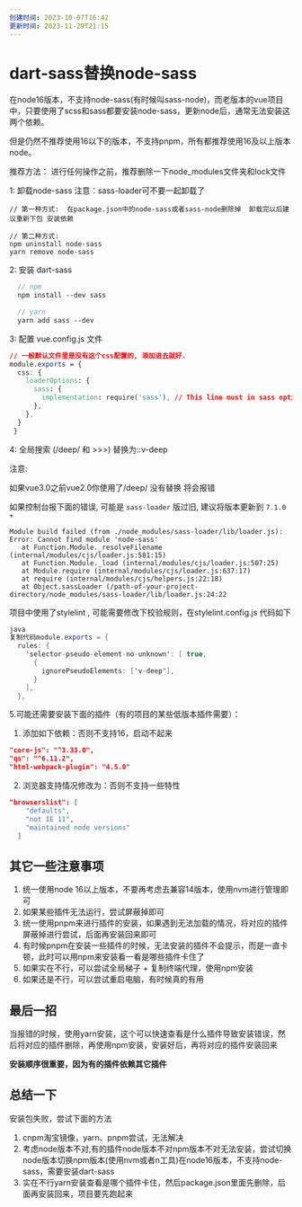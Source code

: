 ```yaml
---
创建时间: 2023-10-07T16:42
更新时间: 2023-11-29T21:15
---
```

# dart-sass替换node-sass

在node16版本，不支持node-sass(有时候叫sass-node)，而老版本的vue项目中，只要使用了scss和sass都要安装node-sass，更新node后，通常无法安装这两个依赖。

但是仍然不推荐使用16以下的版本，不支持pnpm，所有都推荐使用16及以上版本node。

推荐方法：
进行任何操作之前，推荐删除一下node_modules文件夹和lock文件

1: 卸载node-sass
注意：sass-loader可不要一起卸载了
```shell
// 第一种方式:  在package.json中的node-sass或者sass-node删除掉  卸载完以后建议重新下包 安装依赖
  
// 第二种方式:
npm uninstall node-sass
yarn remove node-sass
```

2: 安装 dart-sass

```scss
  // npm
  npm install --dev sass 
  
  // yarn
  yarn add sass --dev
```

3: 配置 vue.config.js 文件

```css
// 一般默认文件里是没有这个css配置的, 添加进去就好.
module.exports = {
  css: {
    loaderOptions: {
      sass: {
        implementation: require('sass'), // This line must in sass option
      },
    },
  }
 } 
```

4: 全局搜索 (/deep/  和 >>>)  替换为::v-deep

注意:

如果vue3.0之前vue2.0你使用了/deep/ 没有替换 将会报错

如果控制台报下面的错误, 可能是 `sass-loader` 版过旧, 建议将版本更新到 `7.1.0 +`

```vbnet
Module build failed (from ./node_modules/sass-loader/lib/loader.js):
Error: Cannot find module 'node-sass'
   at Function.Module._resolveFilename (internal/modules/cjs/loader.js:581:15)
   at Function.Module._load (internal/modules/cjs/loader.js:507:25)
   at Module.require (internal/modules/cjs/loader.js:637:17)
   at require (internal/modules/cjs/helpers.js:22:18)
   at Object.sassLoader (/path-of-your-project-directory/node_modules/sass-loader/lib/loader.js:24:22
```

项目中使用了stylelint , 可能需要修改下校验规则，在stylelint.config.js 代码如下

```java
java
复制代码module.exports = {
  rules: {
    'selector-pseudo-element-no-unknown': [ true,
      {
        ignorePseudoElements: ['v-deep'],
      }
    ],
  },
```

5.可能还需要安装下面的插件（有的项目的某些低版本插件需要）：

1. 添加如下依赖：否则不支持16，启动不起来

```json
"core-js": "^3.33.0",
"qs": "^6.11.2",
"html-webpack-plugin": "4.5.0"
```

2. 浏览器支持情况修改为：否则不支持一些特性

```json
"browserslist": [
    "defaults",
    "not IE 11",
    "maintained node versions"
  ]
```

## 其它一些注意事项

1. 统一使用node 16以上版本，不要再考虑去兼容14版本，使用nvm进行管理即可
2. 如果某些插件无法运行，尝试屏蔽掉即可
3. 统一使用pnpm来进行插件的安装，如果遇到无法加载的情况，将对应的插件屏蔽掉进行尝试，后面再安装回来即可
4. 有时候pnpm在安装一些插件的时候，无法安装的插件不会提示，而是一直卡顿，此时可以用npm来安装看一看是哪些插件卡住了
5. 如果实在不行，可以尝试全局梯子 + 复制终端代理，使用npm安装
6. 如果还是不行，可以尝试重启电脑，有时候真的有用

## 最后一招

当报错的时候，使用yarn安装，这个可以快速查看是什么插件导致安装错误，然后将对应的插件删除，再使用npm安装，安装好后，再将对应的插件安装回来

**安装顺序很重要，因为有的插件依赖其它插件**

## 总结一下
安装包失败，尝试下面的方法
1. cnpm淘宝镜像，yarn、pnpm尝试，无法解决
2. 考虑node版本不对,有的插件node版本不对npm版本不对无法安装，尝试切换node版本切换npm版本(使用nvm或者n工具)在node16版本，不支持node-sass，需要安装dart-sass
3. 实在不行yarn安装查看是哪个插件卡住，然后package.json里面先删除，后面再安装回来，项目要先跑起来